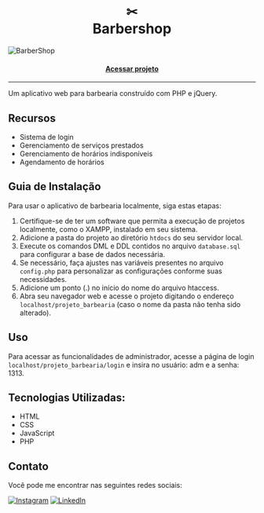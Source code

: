 <h1 align="center"> ✂ <br> Barbershop</h1>

![BarberShop](https://github.com/lezzin/projeto_barbearia/assets/103830032/61a45155-64e5-4d7a-a230-350c4c4722b2)

<h4 align="center"><a href="https://lzzn-barber.000webhostapp.com">Acessar projeto</a></h4>

---

Um aplicativo web para barbearia construído com PHP e jQuery.

## Recursos

- Sistema de login
- Gerenciamento de serviços prestados
- Gerenciamento de horários indisponíveis
- Agendamento de horários

## Guia de Instalação

Para usar o aplicativo de barbearia localmente, siga estas etapas:

1. Certifique-se de ter um software que permita a execução de projetos localmente, como o XAMPP, instalado em seu sistema.
2. Adicione a pasta do projeto ao diretório `htdocs` do seu servidor local.
3. Execute os comandos DML e DDL contidos no arquivo `database.sql` para configurar a base de dados necessária.
4. Se necessário, faça ajustes nas variáveis presentes no arquivo `config.php` para personalizar as configurações conforme suas necessidades.
5. Adicione um ponto (.) no início do nome do arquivo htaccess.
6. Abra seu navegador web e acesse o projeto digitando o endereço `localhost/projeto_barbearia` (caso o nome da pasta não tenha sido alterado).

## Uso

Para acessar as funcionalidades de administrador, acesse a página de login `localhost/projeto_barbearia/login` e insira no usuário: adm e a senha: 1313.

## Tecnologias Utilizadas:

* HTML
* CSS
* JavaScript
* PHP

## Contato

Você pode me encontrar nas seguintes redes sociais:

[![Instagram](https://img.shields.io/badge/Instagram-0E6212?style=for-the-badge&logo=instagram&logoColor=white)](https://www.instagram.com/leandroadrian_/)
[![LinkedIn](https://img.shields.io/badge/LinkedIn-0E6212?style=for-the-badge&logo=linkedin&logoColor=white)](https://www.linkedin.com/in/leandro-adrian)
